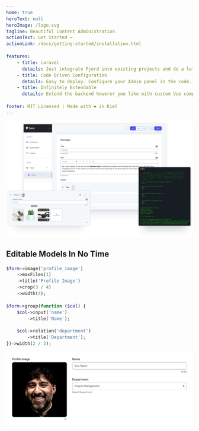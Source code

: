 ```yaml
---
home: true
heroText: null
heroImage: /logo.svg
tagline: Beautiful Content Administration
actionText: Get Started →
actionLink: /docs/getting-started/installation.html

features:
    - title: Laravel
      details: Just integrate Fjord into existing projects and do a lot with little learning using your knowledge about Laravel standards.
    - title: Code Driven Configuration
      details: Easy to deploy. Configure your Admin panel in the code.
    - title: Infinitely Extendable
      details: Extend the backend howerer you like with custom Vue components and packages.

footer: MIT Licensed | Made with ❤️ in Kiel
---
```


![Fjord Interface](./fjord_preview.png 'Fjord Interface')

## Editable Models In No Time

```php
$form->image('profile_image')
    ->maxFiles(1)
    ->title('Profile Image')
    ->crop(3 / 4)
    ->width(4);

$form->group(function ($col) {
    $col->input('name')
        ->title('Name');

    $col->relation('department')
        ->title('Department');
})->width(2 / 3);
```

![Fjord Interface](./example_form.png 'Fjord Interface')
